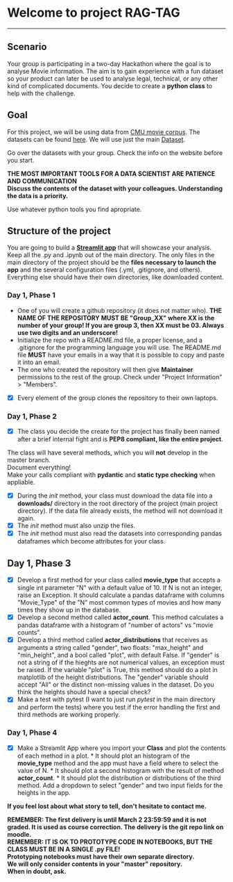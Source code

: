 # Welcome to project RAG-TAG
---

## Scenario

Your group is participating in a two-day Hackathon where the goal is to analyse Movie information. The aim is to gain experience with a fun dataset so your product can later be used to analyse legal, technical, or any other kind of complicated documents. You decide to create a **python class** to help with the challenge.

## Goal

For this project, we will be using data from [CMU movie corpus](https://www.cmu.edu/). The datasets can be found [here](http://www.cs.cmu.edu/~ark/personas/). We will use just the main [Dataset](http://www.cs.cmu.edu/~ark/personas/data/MovieSummaries.tar.gz).

Go over the datasets with your group. Check the info on the website before you start.

<div class="alert alert-danger">
    <b> THE MOST IMPORTANT TOOLS FOR A DATA SCIENTIST ARE PATIENCE AND COMMUNICATION</b>
    <br>
    <b> Discuss the contents of the dataset with your colleagues. Understanding the data is a priority. </b>
</div>

Use whatever python tools you find apropriate.

## Structure of the project

You are going to build a **[Streamlit app](https://streamlit.io/)** that will showcase your analysis.  
Keep all the .py and .ipynb out of the main directory. The only files in the main directory of the project should be the **files necessary to launch the app** and the several configuration files (.yml, .gitignore, and others). Everything else should have their own directories, like downloaded content.

### Day 1, Phase 1

- One of you will create a github repository (it does not matter who). __THE NAME OF THE REPOSITORY MUST BE "Group_XX" where XX is the number of your group! If you are group 3, then XX must be 03. Always use two digits and an underscore!__
- Initialize the repo with a README.md file, a proper license, and a .gitignore for the programming language you will use. The README.md file __MUST__ have your emails in a way that it is possible to copy and paste it into an email.
- The one who created the repository will then give __Maintainer__ permissions to the rest of the group. Check under "Project Information" > "Members".
- [x] Every element of the group clones the repository to their own laptops.

### Day 1, Phase 2

- [x] The class you decide the create for the project has finally been named after a brief internal fight and is __PEP8 compliant, like the entire project__.

The class will have several methods, which you will __not__ develop in the master branch.  
Document everything!  
Make your calls compliant with __pydantic__ and __static type checking__ when appliable.

- [x] During the _init_ method, your class must download the data file into a __downloads/__ directory in the root directory of the project (main project directory). If the data file already exists, the method will not download it again.
- [x] The _init_ method must also unzip the files.
- [x] The _init_ method must also read the datasets into corresponding pandas dataframes which become attributes for your class.

## Day 1, Phase 3

- [x] Develop a first method for your class called __movie_type__ that accepts a single int parameter "N" with a default value of 10. If N is not an integer, raise an Exception. It should calculate a pandas dataframe with columns "Movie_Type" of the "N" most common types of movies and how many times they show up in the database. 
- [x] Develop a second method called __actor_count__. This method calculates a pandas dataframe with a histogram of "number of actors" vs "movie counts".
- [x] Develop a third method called __actor_distributions__ that receives as arguments a string called "gender", two floats: "max_height" and "min_height", and a bool called "plot", with default False. If "gender" is not a string of if the hieghts are not numerical values, an exception must be raised. If the variable "plot" is True, this method should do a plot in matplotlib of the height distributions. The "gender" variable should accept "All" or the distinct non-missing values in the dataset. Do you think the heights should have a special check?
- [x] Make a test with pytest (I want to just run _pytest_ in the main directory and perform the tests) where you test if the error handling the first and third methods are working properly.

### Day 1, Phase 4

- [x] Make a Streamlit App where you import your __Class__ and plot the contents of each method in a plot.
        * It should plot an histogram of the __movie_type__ method and the app must have a field where to select the value of N.
        * It should plot a second histogram with the result of method __actor_count__.
        * It should plot the distribution or distributions of the third method. Add a dropdown to select "gender" and two input fields for the heights in the app. 

**If you feel lost about what story to tell, don't hesitate to contact me.**

<div class="alert alert-info">
    <b> REMEMBER: The first delivery is until March 2 23:59:59 and it is not graded. It is used as course correction. The delivery is the git repo link on moodle. </b>
</div>


<div class="alert alert-info">
    <b> REMEMBER: IT IS OK TO PROTOTYPE CODE IN NOTEBOOKS, BUT THE CLASS MUST BE IN A SINGLE .py FILE! </b>
    <br>
    <b> Prototyping notebooks must have their own separate directory.</b>
    <br>
    <b> We will only consider contents in your "master" repository.</b>
</div>

<div class="alert alert-warning">
    <b>When in doubt, ask.</b>
</div>
